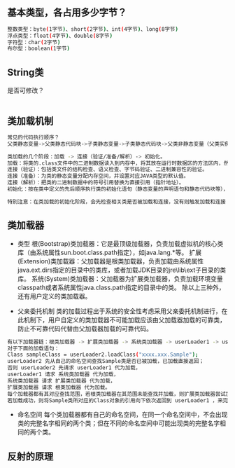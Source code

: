 ## 基本类型，各占用多少字节？
```bash
整数类型：byte(1字节)、short(2字节)、int(4字节)、long(8字节)
浮点类型：float(4字节)、double(8字节)
字符型：char(2字节)
布尔型：boolean(1字节)
```
## String类
是否可修改？
```bash

```

## 类加载机制
```bash
常见的代码执行顺序？
父类静态变量->父类静态代码块->子类静态变量->子类静态代码块->父类非静态变量（父类实例成员变量）->父类构造函数->子类非静态变量（子类实例成员变量）->子类构造函数

类加载的几个阶段：加载 -> 连接（验证/准备/解析）-> 初始化。
加载：将类的.class文件中的二进制数据读入到内存中，将其放在运行时数据区的方法区内，然后在堆区创建一个 java.lang.Class 的对象，用来描述类在方法区内的数据结构。
连接（验证）：包括类文件的结构检查、语义检查、字节码验证、二进制兼容性的验证。
连接（准备）：为类的静态变量分配内存空间，并设置对应JAVA类型的默认值。
连接（解析）：把类的二进制数据中的符号引用替换为直接引用（指针地址）。
初始化：按在类中定义的先后顺序执行类的初始化语句（静态变量的声明语句和静态代码块等），为类的静态变量赋予初始值。

特别注意：在类加载的初始化阶段，会先检查相关类是否被加载和连接，没有则触发加载和连接；若类存在直接的父类，会先对父类的加载和连接情况做检查；若都已加载和连接，再依次执行初始化语句。

```
## 类加载器
* 类型
根(Bootstrap)类加载器：它是最顶级加载器，负责加载虚拟机的核心类库（由系统属性sun.boot.class.path指定），如java.lang.*等。
扩展(Extension)类加载器：父加载器是根类加载器，负责加载由系统属性java.ext.dirs指定的目录中的类库，或者加载JDK目录的jre\lib\ext子目录的类库。
系统(System)类加载器：父加载器为扩展类加载器，负责加载环境变量classpath或者系统属性java.class.path指定的目录中的类。
除以上三种外，还有用户定义的类加载器。

* 父亲委托机制
类的加载过程出于系统的安全性考虑采用父亲委托机制进行，在此机制下，用户自定义的类加载器不可能加载应该由父加载器加载的可靠类，防止不可靠代码代替由父加载器加载的可靠代码。
```bash
有以下加载器链：根类加载器 -> 扩展类加载器 -> 系统类加载器 -> userLoader1 -> userLoader2 。
对于下面的加载语句：
Class sampleClass = userLoader2.loadClass("xxxx.xxx.Sample");
userLoader2 先从自己的命名空间查找Sample类是否已被加载，已加载直接返回；
否则 userLoader2 先请求 userLoader1 代为加载，
userLoader1 请求 系统类加载器 代为加载，
系统类加载器 请求 扩展类加载器 代为加载，
扩展类加载器 请求 根类加载器 代为加载。
每个加载器都有其对应查找范围，若根类加载器在其范围未能查找并加载，则扩展类加载器尝试加载  ... ... ，
若加载成功，则将Sample类所对应的Class对象的引用向下依次返回到 userLoader1 ，来完成类加载。
```
* 命名空间
每个类加载器都有自己的命名空间，在同一个命名空间中，不会出现类的完整名字相同的两个类；但在不同的命名空间中可能出现类的完整名字相同的两个类。



## 反射的原理


